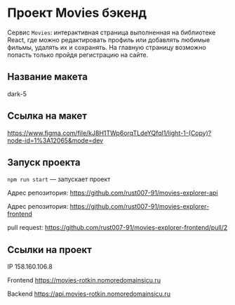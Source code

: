 # Проект Movies бэкенд

Сервис `Movies`: интерактивная страница выполненная на библиотеке React, где можно редактировать
профиль или добавлять любимые фильмы, удалять их и сохранять.
На главную страницу возможно попасть только пройдя регистрацию на сайте.

## Название макета
dark-5

## Ссылка на макет
https://www.figma.com/file/kJ8H1TWp6orqTLdeYQfqI1/light-1-(Copy)?node-id=1%3A12065&mode=dev


## Запуск проекта
`npm run start` — запускает проект

Адрес репозитория: https://github.com/rust007-91/movies-explorer-api

Адрес репозитория: https://github.com/rust007-91/movies-explorer-frontend

pull request: https://github.com/rust007-91/movies-explorer-frontend/pull/2

## Ссылки на проект

IP 158.160.106.8

Frontend https://movies-rotkin.nomoredomainsicu.ru

Backend https://api.movies-rotkin.nomoredomainsicu.ru
